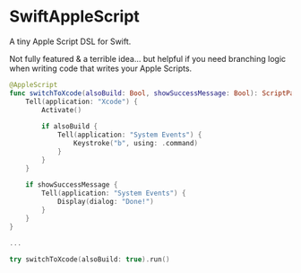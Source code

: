 #  SwiftAppleScript

A tiny Apple Script DSL for Swift.

Not fully featured & a terrible idea... but helpful if you need branching logic when writing code that writes your Apple Scripts.

```swift
@AppleScript 
func switchToXcode(alsoBuild: Bool, showSuccessMessage: Bool): ScriptPart {
    Tell(application: "Xcode") {
        Activate()
    
        if alsoBuild {
            Tell(application: "System Events") {
                Keystroke("b", using: .command)
            }
        }
    }
    
    if showSuccessMessage {
        Tell(application: "System Events") {
            Display(dialog: "Done!")
        }
    }
}

...

try switchToXcode(alsoBuild: true).run()
```
